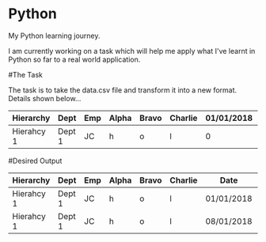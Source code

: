 # Python

My Python learning journey. 

I am currently working on a task which will help me apply what I've learnt in Python so far to a real world application.

#The Task

The task is to take the data.csv file and transform it into a new format. Details shown below...

Hierarchy | Dept | Emp | Alpha | Bravo | Charlie | 01/01/2018 | 08/01/2018 |
----------|------|-----|-------|-------|---------|------------|------------|
Hierahcy 1| Dept 1 | JC | h | o | l | 0 | 2

#Desired Output

Hierarchy | Dept | Emp | Alpha | Bravo | Charlie | Date | Value |
----------|------|-----|-------|-------|---------|------|-------|
Hierahcy 1| Dept 1 | JC | h | o | l | 01/01/2018 | 2 
Hierahcy 1| Dept 1 | JC | h | o | l | 08/01/2018 | 2 
